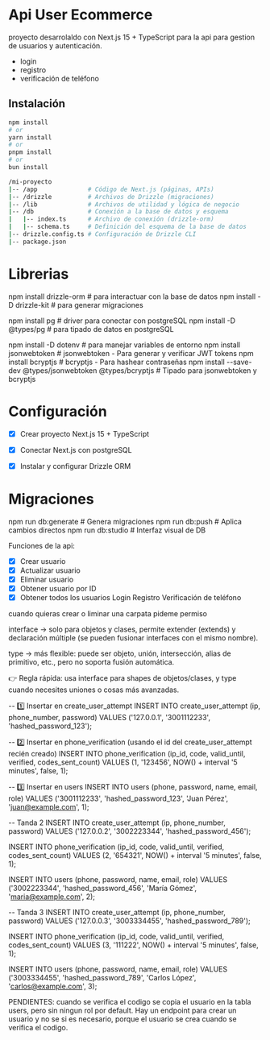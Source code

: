 
# Api User Ecommerce

proyecto desarrolaldo con Next.js 15 + TypeScript para la api para gestion de usuarios y autenticación.
- login
- registro
- verificación de teléfono

## Instalación

```bash
npm install
# or
yarn install
# or
pnpm install
# or
bun install
```
```bash
/mi-proyecto
|-- /app              # Código de Next.js (páginas, APIs)
|-- /drizzle          # Archivos de Drizzle (migraciones)
|-- /lib              # Archivos de utilidad y lógica de negocio
|-- /db               # Conexión a la base de datos y esquema
|   |-- index.ts      # Archivo de conexión (drizzle-orm)
|   |-- schema.ts     # Definición del esquema de la base de datos
|-- drizzle.config.ts # Configuración de Drizzle CLI
|-- package.json
```

# Librerias
npm install drizzle-orm # para interactuar con la base de datos
npm install -D drizzle-kit # para generar migraciones

npm install pg  # driver para conectar con postgreSQL
npm install -D @types/pg  # para tipado de datos en postgreSQL

npm install -D dotenv # para manejar variables de entorno
npm install jsonwebtoken # jsonwebtoken - Para generar y verificar JWT tokens
npm install bcryptjs # bcryptjs - Para hashear contraseñas
npm install --save-dev @types/jsonwebtoken @types/bcryptjs # Tipado para jsonwebtoken y bcryptjs


# Configuración
- [x] Crear proyecto Next.js 15 + TypeScript
- [x] Conectar Next.js con postgreSQL
- [x] Instalar y configurar Drizzle ORM


# Migraciones
npm run db:generate  # Genera migraciones
npm run db:push      # Aplica cambios directos
npm run db:studio    # Interfaz visual de DB


Funciones de la api:

- [x] Crear usuario
- [x] Actualizar usuario
- [x] Eliminar usuario
- [x] Obtener usuario por ID
- [x] Obtener todos los usuarios
Login
Registro
Verificación de teléfono

cuando quieras crear o liminar una carpata pideme permiso


interface → solo para objetos y clases, permite extender (extends) y declaración múltiple (se pueden fusionar interfaces con el mismo nombre).

type → más flexible: puede ser objeto, unión, intersección, alias de primitivo, etc., pero no soporta fusión automática.

👉 Regla rápida: usa interface para shapes de objetos/clases, y type cuando necesites uniones o cosas más avanzadas.

-- 1️⃣ Insertar en create_user_attempt
INSERT INTO create_user_attempt (ip, phone_number, password)
VALUES ('127.0.0.1', '3001112233', 'hashed_password_123');

-- 2️⃣ Insertar en phone_verification (usando el id del create_user_attempt recién creado)
INSERT INTO phone_verification (ip_id, code, valid_until, verified, codes_sent_count)
VALUES (1, '123456', NOW() + interval '5 minutes', false, 1);

-- 3️⃣ Insertar en users
INSERT INTO users (phone, password, name, email, role)
VALUES ('3001112233', 'hashed_password_123', 'Juan Pérez', 'juan@example.com', 1);

-- Tanda 2
INSERT INTO create_user_attempt (ip, phone_number, password)
VALUES ('127.0.0.2', '3002223344', 'hashed_password_456');

INSERT INTO phone_verification (ip_id, code, valid_until, verified, codes_sent_count)
VALUES (2, '654321', NOW() + interval '5 minutes', false, 1);

INSERT INTO users (phone, password, name, email, role)
VALUES ('3002223344', 'hashed_password_456', 'María Gómez', 'maria@example.com', 2);

-- Tanda 3
INSERT INTO create_user_attempt (ip, phone_number, password)
VALUES ('127.0.0.3', '3003334455', 'hashed_password_789');

INSERT INTO phone_verification (ip_id, code, valid_until, verified, codes_sent_count)
VALUES (3, '111222', NOW() + interval '5 minutes', false, 1);

INSERT INTO users (phone, password, name, email, role)
VALUES ('3003334455', 'hashed_password_789', 'Carlos López', 'carlos@example.com', 3);


PENDIENTES:
cuando se verifica el codigo se copia el usuario en la tabla users, pero sin ningun rol por default.
Hay un endpoint para crear un usuario y no se si es necesario, porque el usuario se crea cuando se verifica el codigo.